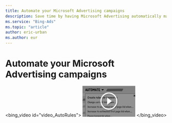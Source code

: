 ```yaml
---
title: Automate your Microsoft Advertising campaigns
description: Save time by having Microsoft Advertising automatically make changes to your campaigns based on criteria you define. (English only)
ms.service: "Bing-Ads"
ms.topic: "article"
author: eric-urban
ms.author: eur
---
```


# Automate your Microsoft Advertising campaigns

<bing_video id="video_AutoRules">
    ![Automate your campaigns](../images/BA_VideoThumb_AutoRules.png)
  </bing_video>

